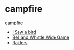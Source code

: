 # campfire
campfire

* [I Saw a bird](isawabird.md)
* [Bell and Whistle Wide Game](bellandwhistle.md)
* [Raiders](raiders.md)